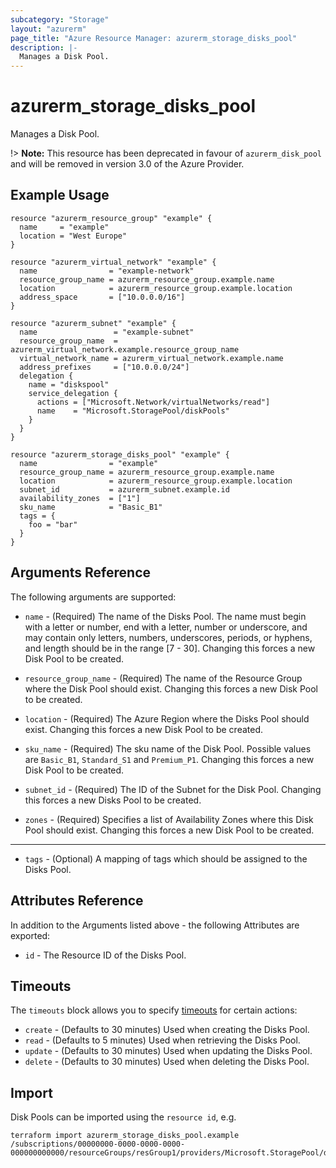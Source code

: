 ```yaml
---
subcategory: "Storage"
layout: "azurerm"
page_title: "Azure Resource Manager: azurerm_storage_disks_pool"
description: |-
  Manages a Disk Pool.
---
```


# azurerm_storage_disks_pool

Manages a Disk Pool.

!> **Note:** This resource has been deprecated in favour of `azurerm_disk_pool` and will be removed in version 3.0 of the Azure Provider.

## Example Usage

```hcl
resource "azurerm_resource_group" "example" {
  name     = "example"
  location = "West Europe"
}

resource "azurerm_virtual_network" "example" {
  name                = "example-network"
  resource_group_name = azurerm_resource_group.example.name
  location            = azurerm_resource_group.example.location
  address_space       = ["10.0.0.0/16"]
}

resource "azurerm_subnet" "example" {
  name                 = "example-subnet"
  resource_group_name  = azurerm_virtual_network.example.resource_group_name
  virtual_network_name = azurerm_virtual_network.example.name
  address_prefixes     = ["10.0.0.0/24"]
  delegation {
    name = "diskspool"
    service_delegation {
      actions = ["Microsoft.Network/virtualNetworks/read"]
      name    = "Microsoft.StoragePool/diskPools"
    }
  }
}

resource "azurerm_storage_disks_pool" "example" {
  name                = "example"
  resource_group_name = azurerm_resource_group.example.name
  location            = azurerm_resource_group.example.location
  subnet_id           = azurerm_subnet.example.id
  availability_zones  = ["1"]
  sku_name            = "Basic_B1"
  tags = {
    foo = "bar"
  }
}
```

## Arguments Reference

The following arguments are supported:

* `name` - (Required) The name of the Disks Pool. The name must begin with a letter or number, end with a letter, number or underscore, and may contain only letters, numbers, underscores, periods, or hyphens, and length should be in the range [7 - 30]. Changing this forces a new Disk Pool to be created.

* `resource_group_name` - (Required) The name of the Resource Group where the Disk Pool should exist. Changing this forces a new Disk Pool to be created.

* `location` - (Required) The Azure Region where the Disks Pool should exist. Changing this forces a new Disk Pool to be created.

* `sku_name` - (Required) The sku name of the Disk Pool. Possible values are `Basic_B1`, `Standard_S1` and `Premium_P1`. Changing this forces a new Disk Pool to be created.

* `subnet_id` - (Required) The ID of the Subnet for the Disk Pool. Changing this forces a new Disks Pool to be created.

* `zones` - (Required) Specifies a list of Availability Zones where this Disk Pool should exist. Changing this forces a new Disk Pool to be created.

---

* `tags` - (Optional) A mapping of tags which should be assigned to the Disks Pool.

## Attributes Reference

In addition to the Arguments listed above - the following Attributes are exported: 

* `id` - The Resource ID of the Disks Pool.

## Timeouts

The `timeouts` block allows you to specify [timeouts](https://www.terraform.io/docs/configuration/resources.html#timeouts) for certain actions:

* `create` - (Defaults to 30 minutes) Used when creating the Disks Pool.
* `read` - (Defaults to 5 minutes) Used when retrieving the Disks Pool.
* `update` - (Defaults to 30 minutes) Used when updating the Disks Pool.
* `delete` - (Defaults to 30 minutes) Used when deleting the Disks Pool.

## Import

Disk Pools can be imported using the `resource id`, e.g.

```shell
terraform import azurerm_storage_disks_pool.example /subscriptions/00000000-0000-0000-0000-000000000000/resourceGroups/resGroup1/providers/Microsoft.StoragePool/diskPools/disksPool1
```

